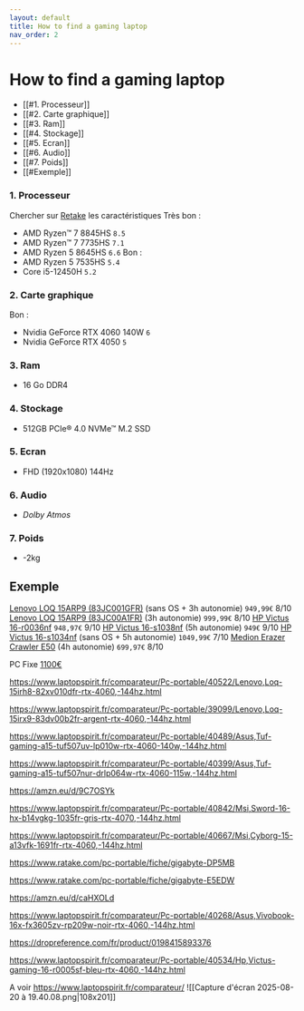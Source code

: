 ```yaml
---
layout: default
title: How to find a gaming laptop
nav_order: 2
---
```


# How to find a gaming laptop
- [[#1. Processeur]]
- [[#2. Carte graphique]]
- [[#3. Ram]]
- [[#4. Stockage]]
- [[#5. Ecran]]
- [[#6. Audio]]
- [[#7. Poids]]
- [[#Exemple]]
### 1. Processeur
Chercher sur [Retake](https://www.ratake.com/) les caractéristiques
Très bon :
- AMD Ryzen™ 7 8845HS `8.5`
- AMD Ryzen™ 7 7735HS `7.1`
- AMD Ryzen 5 8645HS `6.6`
Bon :
- AMD Ryzen 5 7535HS `5.4`
- Core i5-12450H `5.2`
### 2. Carte graphique
Bon :
- Nvidia GeForce RTX 4060 140W `6`
- Nvidia GeForce RTX 4050 `5`
### 3. Ram
- 16 Go DDR4
### 4. Stockage
- 512GB PCIe® 4.0 NVMe™ M.2 SSD
### 5. Ecran
- FHD (1920x1080) 144Hz
### 6. Audio
- _Dolby Atmos_
### 7. Poids
- -2kg
  
## Exemple
[Lenovo LOQ 15ARP9 (83JC001GFR)](https://www.laptopspirit.fr/comparateur/Pc-portable/39381/Lenovo,Loq-15arp9-83jc001gfr-gris-rtx-4060,-144hz,-sans-windows.html) (sans OS + 3h autonomie) `949,99€` $8/10$
[Lenovo LOQ 15ARP9 (83JC00A1FR)](https://www.laptopspirit.fr/comparateur/Pc-portable/39959/Lenovo,Loq-15arp9-83jc00a1fr-gris-rtx-4060,-144hz.html) (3h autonomie) `999,99€` $8/10$
[HP Victus 16-r0036nf](https://www.laptopspirit.fr/comparateur/Pc-portable/40003/Hp,Victus-16-r0036nf-noir-rtx-4060,-144hz.html) `948,97€` $9/10$
[HP Victus 16-s1038nf](https://www.laptopspirit.fr/comparateur/Pc-portable/40443/Hp,Victus-16-s1038nf-noir-rtx-4060.html) (5h autonomie) `949€` $9/10$
[HP Victus 16-s1034nf](https://www.laptopspirit.fr/comparateur/Pc-portable/39906/Hp,Victus-16-s1034nf-noir-rtx-4060,-144hz,-sans-windows.html) (sans OS + 5h autonomie) `1049,99€` $7/10$
[Medion Erazer Crawler E50](https://www.laptopspirit.fr/comparateur/Pc-portable/40462/Medion,Erazer-crawler-e50-noir-rtx-4050,-144hz.html) (4h autonomie) `699,97€` $8/10$

PC Fixe [1100€](https://www.instagram.com/reel/DD6Pe9rNAcA/?igsh=OHNmOXl4YzdrOTkx)

https://www.laptopspirit.fr/comparateur/Pc-portable/40522/Lenovo,Loq-15irh8-82xv010dfr-rtx-4060,-144hz.html

https://www.laptopspirit.fr/comparateur/Pc-portable/39099/Lenovo,Loq-15irx9-83dv00b2fr-argent-rtx-4060,-144hz.html

https://www.laptopspirit.fr/comparateur/Pc-portable/40489/Asus,Tuf-gaming-a15-tuf507uv-lp010w-rtx-4060-140w,-144hz.html

https://www.laptopspirit.fr/comparateur/Pc-portable/40399/Asus,Tuf-gaming-a15-tuf507nur-drlp064w-rtx-4060-115w,-144hz.html

https://amzn.eu/d/9C7OSYk

https://www.laptopspirit.fr/comparateur/Pc-portable/40842/Msi,Sword-16-hx-b14vgkg-1035fr-gris-rtx-4070,-144hz.html

https://www.laptopspirit.fr/comparateur/Pc-portable/40667/Msi,Cyborg-15-a13vfk-1691fr-rtx-4060,-144hz.html

https://www.ratake.com/pc-portable/fiche/gigabyte-DP5MB

https://www.ratake.com/pc-portable/fiche/gigabyte-E5EDW

https://amzn.eu/d/caHXOLd

https://www.laptopspirit.fr/comparateur/Pc-portable/40268/Asus,Vivobook-16x-fx3605zv-rp209w-noir-rtx-4060,-144hz.html

https://dropreference.com/fr/product/0198415893376

https://www.laptopspirit.fr/comparateur/Pc-portable/40534/Hp,Victus-gaming-16-r0005sf-bleu-rtx-4060,-144hz.html

A voir 
https://www.laptopspirit.fr/comparateur/
![[Capture d'écran 2025-08-20 à 19.40.08.png|108x201]]

